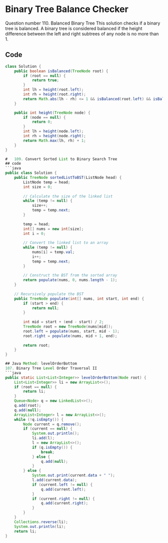 # Binary Tree Balance Checker
Question number 110. Balanced Binary Tree
This solution checks if a binary tree is balanced. A binary tree is considered balanced if the height difference between the left and right subtrees of any node is no more than 1.

## Code

```java
class Solution {
    public boolean isBalanced(TreeNode root) {
        if (root == null) {
            return true;
        }
        int lh = height(root.left);
        int rh = height(root.right);
        return Math.abs(lh - rh) <= 1 && isBalanced(root.left) && isBalanced(root.right);
    }

    public int height(TreeNode node) {
        if (node == null) {
            return 0;
        }
        int lh = height(node.left);
        int rh = height(node.right);
        return Math.max(lh, rh) + 1;
    }
}

#   109. Convert Sorted List to Binary Search Tree
## code
```java
public class Solution {
    public TreeNode sortedListToBST(ListNode head) {
        ListNode temp = head;
        int size = 0;
        
        // Calculate the size of the linked list
        while (temp != null) {
            size++;
            temp = temp.next;
        }
        
        temp = head;
        int[] nums = new int[size];
        int i = 0;
        
        // Convert the linked list to an array
        while (temp != null) {
            nums[i] = temp.val;
            i++;
            temp = temp.next;
        }
        
        // Construct the BST from the sorted array
        return populate(nums, 0, nums.length - 1);
    }
    
    // Recursively populate the BST
    public TreeNode populate(int[] nums, int start, int end) {
        if (start > end) {
            return null;
        }
        
        int mid = start + (end - start) / 2;
        TreeNode root = new TreeNode(nums[mid]);
        root.left = populate(nums, start, mid - 1);
        root.right = populate(nums, mid + 1, end);
        
        return root;
    }
}

## Java Method: levelOrderBottom
107. Binary Tree Level Order Traversal II
```java
public static List<List<Integer>> levelOrderBottom(Node root) {
    List<List<Integer>> li = new ArrayList<>();
    if (root == null) {
        return li;
    }
    Queue<Node> q = new LinkedList<>();
    q.add(root);
    q.add(null);
    ArrayList<Integer> l = new ArrayList<>();
    while (!q.isEmpty()) {
        Node current = q.remove();
        if (current == null) {
            System.out.println();
            li.add(l);
            l = new ArrayList<>();
            if (q.isEmpty()) {
                break;
            } else {
                q.add(null);
            }
        } else {
            System.out.print(current.data + " ");
            l.add(current.data);
            if (current.left != null) {
                q.add(current.left);
            }
            if (current.right != null) {
                q.add(current.right);
            }
        }
    }
    Collections.reverse(li);
    System.out.println(li);
    return li;
}
